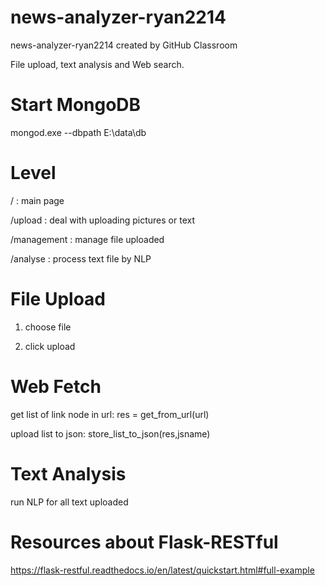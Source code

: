 # news-analyzer-ryan2214
news-analyzer-ryan2214 created by GitHub Classroom

File upload, text analysis and Web search.

# Start MongoDB

mongod.exe --dbpath E:\data\db

# Level

/ : main page

/upload : deal with uploading pictures or text

/management : manage file uploaded

/analyse : process text file by NLP

# File Upload

1. choose file

2. click upload

# Web Fetch

get list of link node in url:  res = get_from_url(url)

upload list to json:  store_list_to_json(res,jsname)

# Text Analysis

run NLP for all text uploaded

# Resources about Flask-RESTful

https://flask-restful.readthedocs.io/en/latest/quickstart.html#full-example
